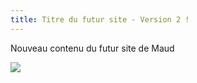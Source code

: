```yaml
---
title: Titre du futur site - Version 2 !
---
```

Nouveau contenu du futur site de Maud

![](/images/2000_5acb44db118ac.webp)